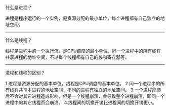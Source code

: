 什么是进程？

进程是程序运行的一个实例，是资源分配的最小单位，每个进程都有自己独立的地址空间。

----------------------------------------------------------------------------------------------------

什么是线程？

线程是进程中的一个执行流，是CPU调度的最小单位，同一个进程中的所有线程共享进程的地址空间，不过每个线程都有自己的栈和寄存器等。

--------------------------------------------------------------------------------------------------------

进程和线程的区别？

1.进程是资源分配的基本单位，线程是CPU调度的基本单位。
2.同一个进程中的所有线程共享本进程的地址空间，不同的进程有独立的地址空间。
3.一个进程崩溃后不会对其它进程造成影响，但是一个线程崩溃，会导致整个进程崩溃，即同一个进程中的其它线程页会崩溃。
4.线程间的切换开销比进程间的切换开销更小。